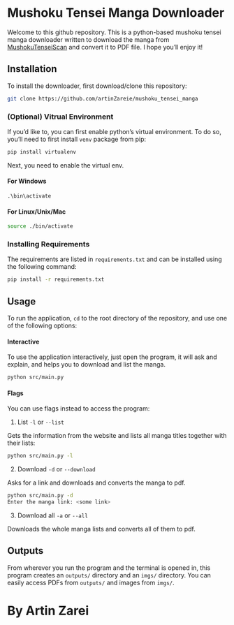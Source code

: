 # Mushoku Tensei Manga Downloader

Welcome to this github repository. This is a python-based mushoku tensei manga downloader written to download the manga from [MushokuTenseiScan](https://mushokutenseiscan.com/) and convert it to PDF file. I hope you’ll enjoy it!

## Installation

To install the downloader, first download/clone this repository:

```bash
git clone https://github.com/artinZareie/mushoku_tensei_manga
```

### (Optional) Vitrual Environment

If you’d like to, you can first enable python’s virtual environment. To do so, you’ll need to first install `venv` package from pip:

```bash
pip install virtualenv
```

Next, you need to enable the virtual env.
#### For Windows

```
.\bin\activate
```

#### For Linux/Unix/Mac

```bash
source ./bin/activate
```


### Installing Requirements

The requirements are listed in `requirements.txt` and can be installed using the following command:

```bash
pip install -r requirements.txt
```

## Usage

To run the application, `cd` to the root directory of the repository, and use one of the following options:

#### Interactive

To use the application interactively, just open the program, it will ask and explain, and helps you to download and list the manga.

```bash
python src/main.py
```

#### Flags

You can use flags instead to access the program:

1. List `-l` or `--list`

Gets the information from the website and lists all manga titles together with their lists:

```bash
python src/main.py -l
```

2. Download `-d` or `--download`

Asks for a link and downloads and converts the manga to pdf.

```bash
python src/main.py -d
Enter the manga link: <some link>
```

3. Download all `-a` or `--all`

Downloads the whole manga lists and converts all of them to pdf.


## Outputs

From wherever you run the program and the terminal is opened in, this program creates an `outputs/` directory and an `imgs/` directory. You can easily access PDFs from `outputs/` and images from `imgs/`.


# By Artin Zarei
